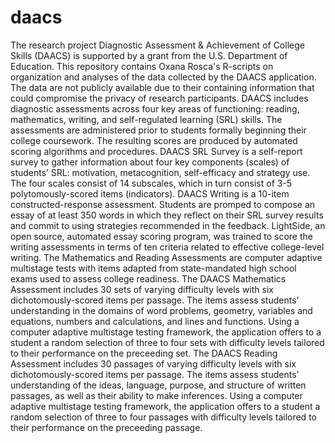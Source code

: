 # daacs
The research project Diagnostic Assessment & Achievement of College Skills (DAACS) is supported by a grant from the U.S. Department of Education. This repository contains Oxana Rosca's R-scripts on organization and analyses of the data collected by the DAACS application. The data are not publicly available due to their containing information that could compromise the privacy of research participants.
DAACS includes diagnostic assessments across four key areas of functioning: reading, mathematics, writing, and self-regulated learning (SRL) skills. The assessments are administered prior to students formally beginning their college coursework. The resulting scores are produced by automated scoring algorithms and procedures.
DAACS SRL Survey is a self-report survey to gather information about four key components (scales) of students’ SRL: motivation, metacognition, self-efficacy and strategy use. The four scales consist of 14 subscales, which in turn consist of 3-5 polytomously-scored items (indicators).
DAACS Writing is a 10-item constructed-response assessment. Students are promped to compose an essay of at least 350 words in which they reflect on their SRL survey results and commit to using strategies recommended in the feedback. LightSide, an open source, automated essay scoring program, was trained to score the writing assessments in terms of ten criteria related to effective college-level writing. 
The Mathematics and Reading Assessments are computer adaptive multistage tests with items adapted from state-mandated high school exams used to assess college readiness.
The DAACS Mathematics Assessment includes 30 sets of varying difficulty levels with six dichotomously-scored items per passage. The items assess students’ understanding in the domains of word problems, geometry, variables and equations, numbers and calculations, and lines and functions. Using a computer adaptive multistage testing framework, the application offers to a student a random selection of three to four sets with difficulty levels tailored to their performance on the preceeding set. 
The DAACS Reading Assessment includes 30 passages of varying difficulty levels with six dichotomously-scored items per passage. The items assess students’ understanding of the ideas, language, purpose, and structure of written passages, as well as their ability to make inferences. Using a computer adaptive multistage testing framework, the application offers to a student a random selection of three to four passages with difficulty levels tailored to their performance on the preceeding passage. 
